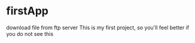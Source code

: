 # firstApp
download file from ftp server 
This is my first project, so you'll feel better if you do not see this
